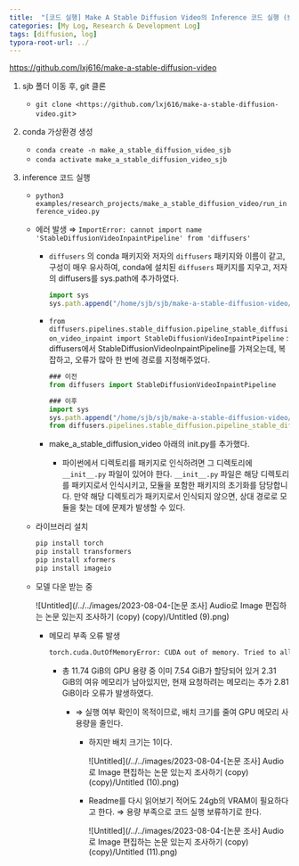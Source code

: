 ```yaml
---
title:  "[코드 실행] Make A Stable Diffusion Video의 Inference 코드 실행 (보류)"
categories: [My Log, Research & Development Log]
tags: [diffusion, log]
typora-root-url: ../
---
```


https://github.com/lxj616/make-a-stable-diffusion-video

1. sjb 폴더 이동 후, git 클론

   - `git clone <https://github.com/lxj616/make-a-stable-diffusion-video.git`>

2. conda 가상환경 생성

   - `conda create -n make_a_stable_diffusion_video_sjb`
   - `conda activate make_a_stable_diffusion_video_sjb`

3. inference 코드 실행

   - `python3 examples/research_projects/make_a_stable_diffusion_video/run_inference_video.py`

   - 에러 발생 ⇒ `ImportError: cannot import name 'StableDiffusionVideoInpaintPipeline' from 'diffusers'`

     - `diffusers` 의 conda 패키지와 저자의 `diffusers` 패키지와 이름이 같고, 구성이 매우 유사하여, conda에 설치된 `diffusers` 패키지를 지우고, 저자의 diffusers를 sys.path에 추가하였다.

       ```jsx
       import sys
       sys.path.append("/home/sjb/sjb/make-a-stable-diffusion-video/src")
       ```

     - `from diffusers.pipelines.stable_diffusion.pipeline_stable_diffusion_video_inpaint import StableDiffusionVideoInpaintPipeline` : diffusers에서 StableDiffusionVideoInpaintPipeline를 가져오는데, 복잡하고, 오류가 많아 한 번에 경로를 지정해주었다.

       ```jsx
       ### 이전
       from diffusers import StableDiffusionVideoInpaintPipeline
       ```

       ```jsx
       ### 이후
       import sys
       sys.path.append("/home/sjb/sjb/make-a-stable-diffusion-video/src")
       from diffusers.pipelines.stable_diffusion.pipeline_stable_diffusion_video_inpaint import StableDiffusionVideoInpaintPipeline
       ```

     - make_a_stable_diffusion_video 아래의 init.py를 추가했다.

       - 파이썬에서 디렉토리를 패키지로 인식하려면 그 디렉토리에 `__init__.py` 파일이 있어야 한다. `__init__.py` 파일은 해당 디렉토리를 패키지로서 인식시키고, 모듈을 포함한 패키지의 초기화를 담당합니다. 만약 해당 디렉토리가 패키지로서 인식되지 않으면, 상대 경로로 모듈을 찾는 데에 문제가 발생할 수 있다.

   - 라이브러리 설치

     ```jsx
     pip install torch
     pip install transformers
     pip install xformers
     pip install imageio
     ```

   - 모델 다운 받는 중

     ![Untitled](/../../images/2023-08-04-[논문 조사] Audio로 Image 편집하는 논문 있는지 조사하기 (copy) (copy)/Untitled (9).png)

     - 메모리 부족 오류 발생

       ```bash
       torch.cuda.OutOfMemoryError: CUDA out of memory. Tried to allocate 2.81 GiB (GPU 0; 11.74 GiB total capacity; 7.54 GiB already allocated; 2.31 GiB free; 7.56 GiB reserved in total by PyTorch) If reserved memory is >> allocated memory try setting max_split_size_mb to avoid fragmentation.  See documentation for Memory Management and PYTORCH_CUDA_ALLOC_CONF
       ```

       - 총 11.74 GiB의 GPU 용량 중 이미 7.54 GiB가 할당되어 있거  2.31 GiB의 여유 메모리가 남아있지만, 현재 요청하려는 메모리는 추가 2.81 GiB이라 오류가 발생하였다.

         - ⇒ 실행 여부 확인이 목적이므로, 배치 크기를 줄여 GPU 메모리 사용량을 줄인다.

           - 하지만 배치 크기는 1이다.

             ![Untitled](/../../images/2023-08-04-[논문 조사] Audio로 Image 편집하는 논문 있는지 조사하기 (copy) (copy)/Untitled (10).png)

           - Readme를 다시 읽어보기 적어도 24gb의 VRAM이 필요하다고 한다. ⇒ 용량 부족으로 코드 실행 보류하기로 한다.

             ![Untitled](/../../images/2023-08-04-[논문 조사] Audio로 Image 편집하는 논문 있는지 조사하기 (copy) (copy)/Untitled (11).png)